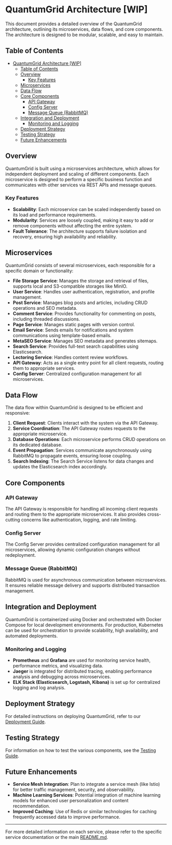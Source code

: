 
# QuantumGrid Architecture [WIP]
This document provides a detailed overview of the QuantumGrid architecture, outlining its microservices, data flows, and core components. The architecture is designed to be modular, scalable, and easy to maintain.

## Table of Contents

- [QuantumGrid Architecture \[WIP\]](#quantumgrid-architecture-wip)
  - [Table of Contents](#table-of-contents)
  - [Overview](#overview)
    - [Key Features](#key-features)
  - [Microservices](#microservices)
  - [Data Flow](#data-flow)
  - [Core Components](#core-components)
    - [API Gateway](#api-gateway)
    - [Config Server](#config-server)
    - [Message Queue (RabbitMQ)](#message-queue-rabbitmq)
  - [Integration and Deployment](#integration-and-deployment)
    - [Monitoring and Logging](#monitoring-and-logging)
  - [Deployment Strategy](#deployment-strategy)
  - [Testing Strategy](#testing-strategy)
  - [Future Enhancements](#future-enhancements)

## Overview

QuantumGrid is built using a microservices architecture, which allows for independent deployment and scaling of different components. Each microservice is designed to perform a specific business function and communicates with other services via REST APIs and message queues.

### Key Features

- **Scalability**: Each microservice can be scaled independently based on its load and performance requirements.
- **Modularity**: Services are loosely coupled, making it easy to add or remove components without affecting the entire system.
- **Fault Tolerance**: The architecture supports failure isolation and recovery, ensuring high availability and reliability.

## Microservices

QuantumGrid consists of several microservices, each responsible for a specific domain or functionality:

- **File Storage Service**: Manages the storage and retrieval of files, supports local and S3-compatible storages like MinIO.
- **User Service**: Handles user authentication, registration, and profile management.
- **Post Service**: Manages blog posts and articles, including CRUD operations and SEO metadata.
- **Comment Service**: Provides functionality for commenting on posts, including threaded discussions.
- **Page Service**: Manages static pages with version control.
- **Email Service**: Sends emails for notifications and system communications using template-based emails.
- **MetaSEO Service**: Manages SEO metadata and generates sitemaps.
- **Search Service**: Provides full-text search capabilities using Elasticsearch.
- **Lectoring Service**: Handles content review workflows.
- **API Gateway**: Acts as a single entry point for all client requests, routing them to appropriate services.
- **Config Server**: Centralized configuration management for all microservices.

## Data Flow

The data flow within QuantumGrid is designed to be efficient and responsive:

1. **Client Request**: Clients interact with the system via the API Gateway.
2. **Service Coordination**: The API Gateway routes requests to the appropriate microservice.
3. **Database Operations**: Each microservice performs CRUD operations on its dedicated database.
4. **Event Propagation**: Services communicate asynchronously using RabbitMQ to propagate events, ensuring loose coupling.
5. **Search Indexing**: The Search Service listens for data changes and updates the Elasticsearch index accordingly.

## Core Components

### API Gateway

The API Gateway is responsible for handling all incoming client requests and routing them to the appropriate microservices. It also provides cross-cutting concerns like authentication, logging, and rate limiting.

### Config Server

The Config Server provides centralized configuration management for all microservices, allowing dynamic configuration changes without redeployment.

### Message Queue (RabbitMQ)

RabbitMQ is used for asynchronous communication between microservices. It ensures reliable message delivery and supports distributed transaction management.

## Integration and Deployment

QuantumGrid is containerized using Docker and orchestrated with Docker Compose for local development environments. For production, Kubernetes can be used for orchestration to provide scalability, high availability, and automated deployments.

### Monitoring and Logging

- **Prometheus** and **Grafana** are used for monitoring service health, performance metrics, and visualizing data.
- **Jaeger** is integrated for distributed tracing, enabling performance analysis and debugging across microservices.
- **ELK Stack (Elasticsearch, Logstash, Kibana)** is set up for centralized logging and log analysis.

## Deployment Strategy

For detailed instructions on deploying QuantumGrid, refer to our [Deployment Guide](DEPLOYMENT.md).

## Testing Strategy

For information on how to test the various components, see the [Testing Guide](TESTING.md).

## Future Enhancements

- **Service Mesh Integration**: Plan to integrate a service mesh (like Istio) for better traffic management, security, and observability.
- **Machine Learning Services**: Potential integration of machine learning models for enhanced user personalization and content recommendation.
- **Improved Caching**: Use of Redis or similar technologies for caching frequently accessed data to improve performance.

---

For more detailed information on each service, please refer to the specific service documentation or the main [README.md](README.md).
